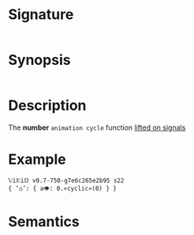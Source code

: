 # Signature
```vikid-signature
```

# Synopsis
```vikid-synopsis
```

# Description
The __number__ `animation cycle` function [lifted on signals](/refman/concepts/pure_functions)

# Example
```vikid-script
𝕍i𝕂i𝔻 v0.7-750-g7e6c265e2b95 s22
{ ‘⌂’: { a👁: 0.«cyclic»(0) } }
```




# Semantics
